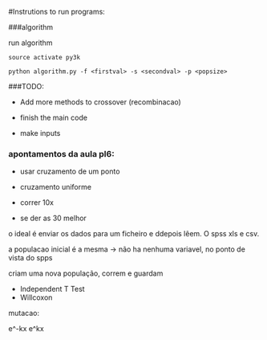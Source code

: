 #Instrutions to run programs:

###algorithm

run algorithm

    source activate py3k

    python algorithm.py -f <firstval> -s <secondval> -p <popsize>


###TODO:

- Add more methods to crossover (recombinacao)

- finish the main code

- make inputs


### apontamentos da aula pl6:


- usar cruzamento de um ponto
- cruzamento uniforme


- correr 10x
- se der as 30 melhor

o ideal é enviar os dados para um ficheiro e ddepois lêem. O spss xls e csv.

a populacao inicial é a mesma
-> não ha nenhuma variavel, no ponto de vista do spps

criam uma nova população, correm e guardam

- Independent T Test
- Willcoxon




mutacao:

e^-kx
e^kx

